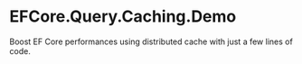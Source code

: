 # EFCore.Query.Caching.Demo
Boost EF Core performances using distributed cache with just a few lines of code.
